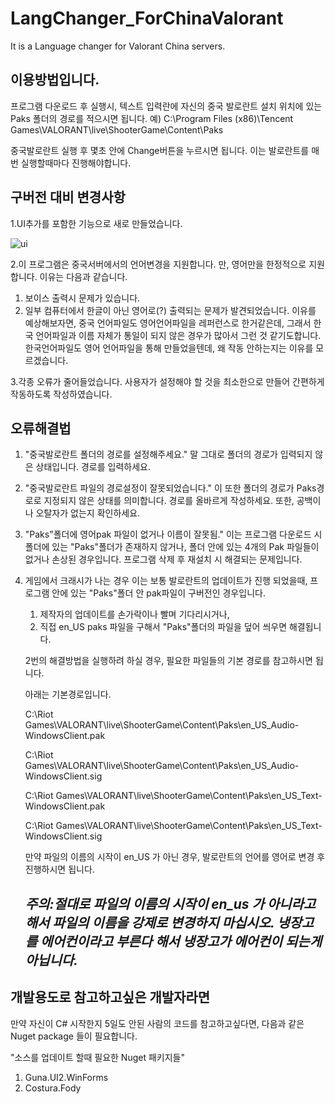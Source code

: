 # LangChanger_ForChinaValorant
It is a Language changer for Valorant China servers.



이용방법입니다.
---------------------------------------------------
프로그램 다운로드 후 실행시, 텍스트 입력란에 자신의 중국 발로란트 설치 위치에 있는 Paks 폴더의 경로를 적으시면 됩니다.
예) C:\Program Files (x86)\Tencent Games\VALORANT\live\ShooterGame\Content\Paks

중국발로란트 실행 후 몇초 안에 Change버튼을 누르시면 됩니다.
이는 발로란트를 매번 실행할때마다 진행해야합니다.

구버전 대비 변경사항
---------------------------------------------------
1.UI추가를 포함한 기능으로 새로 만들었습니다.

![ui](https://github.com/likegravity/LangChanger_ForChinaValorant/assets/110320707/a896ad5f-4080-4a13-8511-769a420bfc97)

2.이 프로그램은 중국서버에서의 언어변경을 지원합니다. 만, 영어만을 한정적으로 지원합니다.
이유는 다음과 같습니다.
  1. 보이스 출력시 문제가 있습니다.
  2. 일부 컴퓨터에서 한글이 아닌 영어로(?) 출력되는 문제가 발견되었습니다.
     이유를 예상해보자면,
     중국 언어파일도 영어언어파일을 레퍼런스로 한거같은데,
     그래서 한국 언어파일과 이름 자체가 통일이 되지 않은 경우가 많아서 그런 것 같기도합니다.
     한국언어파일도 영어 언어파일을 통해 만들었을텐데, 왜 작동 안하는지는 이유를 모르겠습니다.

3.각종 오류가 줄어들었습니다.
  사용자가 설정해야 할 것을 최소한으로 만들어 간편하게 작동하도록 작성하였습니다.

오류해결법
---------------
1. "중국발로란트 폴더의 경로를 설정해주세요."
   말 그대로 폴더의 경로가 입력되지 않은 상태입니다.
   경로를 입력하세요.

2. "중국발로란트 파일의 경로설정이 잘못되었습니다."
   이 또한 폴더의 경로가 Paks경로로 지정되지 않은 상태를 의미합니다.
   경로를 올바르게 작성하세요. 또한, 공백이나 오탈자가 없는지 확인하세요.

3. "Paks"폴더에 영어pak 파일이 없거나 이름이 잘못됨."
   이는 프로그램 다운로드 시 폴더에 있는 "Paks"폴더가 존재하지 않거나, 폴더 안에 있는 4개의 Pak 파일들이 없거나 손상된 경우입니다.
   프로그램 삭제 후 재설치 시 해결되는 문제입니다.

4. 게임에서 크래시가 나는 경우
   이는 보통 발로란트의 업데이트가 진행 되었을때, 프로그램 안에 있는 "Paks"폴더 안 pak파일이 구버전인 경우입니다.
   1. 제작자의 업데이트를 손가락이나 빨며 기다리시거나,
   2. 직접 en_US paks 파일을 구해서 "Paks"폴더의 파일을 덮어 씌우면 해결됩니다.

   2번의 해결방법을 실행하려 하실 경우, 필요한 파일들의 기본 경로를 참고하시면 됩니다.
   
   아래는 기본경로입니다.

   C:\Riot Games\VALORANT\live\ShooterGame\Content\Paks\en_US_Audio-WindowsClient.pak
   
   C:\Riot Games\VALORANT\live\ShooterGame\Content\Paks\en_US_Audio-WindowsClient.sig
   
   C:\Riot Games\VALORANT\live\ShooterGame\Content\Paks\en_US_Text-WindowsClient.pak
   
   C:\Riot Games\VALORANT\live\ShooterGame\Content\Paks\en_US_Text-WindowsClient.sig

   만약 파일의 이름의 시작이 en_US 가 아닌 경우, 발로란트의 언어를 영어로 변경 후 진행하시면 됩니다.
   
   _주의:절대로 파일의 이름의 시작이 en_us 가 아니라고 해서 파일의 이름을 강제로 변경하지 마십시오. 냉장고를 에어컨이라고 부른다 해서 냉장고가 에어컨이 되는게 아닙니다._
   -----

개발용도로 참고하고싶은 개발자라면
------------------
만약 자신이 C# 시작한지 5일도 안된 사람의 코드를 참고하고싶다면,
다음과 같은 Nuget package 들이 필요합니다.
   
"소스를 업데이트 할때 필요한 Nuget 패키지들"
   
1. Guna.UI2.WinForms
2. Costura.Fody




